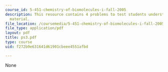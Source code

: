 ```yaml
---
course_id: 5-451-chemistry-of-biomolecules-i-fall-2005
description: This resource contains 4 problems to test students understanding of course
  material.
file_location: /coursemedia/5-451-chemistry-of-biomolecules-i-fall-2005/f272b9e631641d61901cbeee4551afbd_ps3.pdf
file_type: application/pdf
layout: pdf
title: ps3.pdf
type: course
uid: f272b9e631641d61901cbeee4551afbd

---
```

None